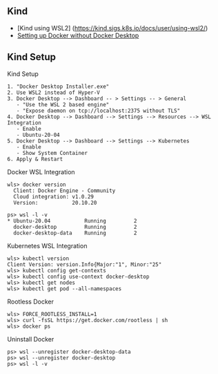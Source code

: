 ## Kind

- [Kind using WSL2] (https://kind.sigs.k8s.io/docs/user/using-wsl2/)
- [Setting up Docker without Docker Desktop](https://dev.to/bowmanjd/install-docker-on-windows-wsl-without-docker-desktop-34m9)

## Kind Setup

Kind Setup

```
1. "Docker Desktop Installer.exe"
2. Use WSL2 instead of Hyper-V
3. Docker Desktop --> Dashboard -- > Settings -- > General
   - "Use the WSL 2 based engine"
   - "Expose daemon on tcp://localhost:2375 without TLS"
4. Docker Desktop --> Dashboard --> Settings --> Resources --> WSL Integration
   - Enable
   - Ubuntu-20-04
5. Docker Desktop --> Dashboard --> Settings --> Kubernetes
   - Enable
   - Show System Container
6. Apply & Restart
```
Docker WSL Integration

```Shell
wls> docker version
  Client: Docker Engine - Community
  Cloud integration: v1.0.29
  Version:           20.10.20
 
ps> wsl -l -v
* Ubuntu-20.04           Running         2
  docker-desktop         Running         2
  docker-desktop-data    Running         2
```

Kubernetes WSL Integration

```Shell
wls> kubectl version
Client Version: version.Info{Major:"1", Minor:"25"
wls> kubectl config get-contexts
wls> kubectl config use-context docker-desktop
wls> kubectl get nodes
wls> kubectl get pod --all-namespaces
```
Rootless Docker

```Shell
wls> FORCE_ROOTLESS_INSTALL=1
wls> curl -fsSL https://get.docker.com/rootless | sh
wls> docker ps
```
Uninstall Docker

```Shell
ps> wsl --unregister docker-desktop-data
ps> wsl --unregister docker-desktop
ps> wsl -l -v
```
